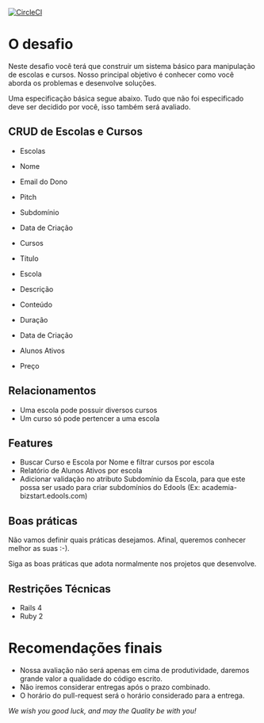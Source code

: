 [![CircleCI](https://circleci.com/gh/nathanpsouza/quero-trabalhar-no-edools_backend.svg?style=svg)](https://circleci.com/gh/nathanpsouza/quero-trabalhar-no-edools_backend)

# O desafio

Neste desafio você terá que construir um sistema básico para manipulação de escolas e cursos. Nosso principal objetivo é conhecer como você aborda os problemas e desenvolve soluções.

Uma especificação básica segue abaixo. Tudo que não foi especificado deve ser decidido por você, isso também será avaliado.

## CRUD de Escolas e Cursos

- Escolas
 - Nome
 - Email do Dono
 - Pitch
 - Subdomínio
 - Data de Criação

- Cursos
 - Título
 - Escola
 - Descrição
 - Conteúdo
 - Duração
 - Data de Criação
 - Alunos Ativos
 - Preço

## Relacionamentos

- Uma escola pode possuir diversos cursos
- Um curso só pode pertencer a uma escola

## Features

- Buscar Curso e Escola por Nome e filtrar cursos por escola
- Relatório de Alunos Ativos por escola
- Adicionar validação no atributo Subdomínio da Escola, para que este possa ser usado para criar subdomínios do Edools (Ex: academia-bizstart.edools.com)

## Boas práticas

Não vamos definir quais práticas desejamos. Afinal, queremos conhecer melhor as suas :-).

Siga as boas práticas que adota normalmente nos projetos que desenvolve.

## Restrições Técnicas

- Rails 4
- Ruby 2

# Recomendações finais

- Nossa avaliação não será apenas em cima de produtividade, daremos grande valor a qualidade do código escrito.
- Não iremos considerar entregas após o prazo combinado.
- O horário do pull-request será o horário considerado para a entrega.

*We wish you good luck, and may the Quality be with you!*
